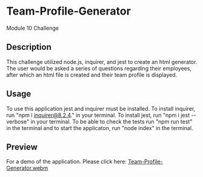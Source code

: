# Team-Profile-Generator
Module 10 Challenge
## Description
This challenge utilized node.js, inquirer, and jest to create an html generator. The user would be asked a series of questions regarding their employees, after which an html file is created and their team profile is displayed.
## Usage
To use this application jest and inquirer must be installed. To install inquirer, run "npm i inquirer@8.2.4." in your terminal. To install jest, run "npm i jest --verbose" in your terminal. To be able to check the tests run "npm run test" in the terminal and to start the applicaton, run "node index" in the terminal. 
## Preview
For a demo of the application. Please click here: [Team-Profile-Generator.webm](https://user-images.githubusercontent.com/118216041/221107234-51e34578-334a-433f-85d7-ca55450087f9.webm)

